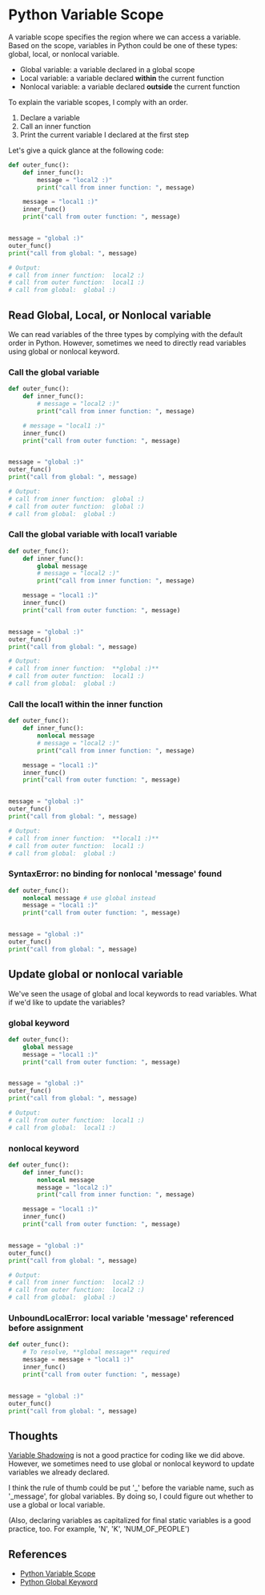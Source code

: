 # Python Variable Scope

A variable scope specifies the region where we can access a variable. Based on the scope, variables in Python could be one of these types: global, local, or nonlocal variable.

- Global variable: a variable declared in a global scope
- Local variable: a variable declared **within** the current function
- Nonlocal variable: a variable declared **outside** the current function

To explain the variable scopes, I comply with an order.
1. Declare a variable
2. Call an inner function
3. Print the current variable I declared at the first step

Let's give a quick glance at the following code:
```python
def outer_func():
    def inner_func():
        message = "local2 :)"
        print("call from inner function: ", message)

    message = "local1 :)"
    inner_func()
    print("call from outer function: ", message)


message = "global :)"
outer_func()
print("call from global: ", message)

# Output:
# call from inner function:  local2 :)
# call from outer function:  local1 :)
# call from global:  global :) 
```
 
## Read Global, Local, or Nonlocal variable

We can read variables of the three types by complying with the default order in Python. However, sometimes we need to directly read variables using global or nonlocal keyword.  

### Call the global variable 
```python
def outer_func():
    def inner_func():
        # message = "local2 :)"
        print("call from inner function: ", message)

    # message = "local1 :)"
    inner_func()
    print("call from outer function: ", message)


message = "global :)"
outer_func()
print("call from global: ", message)

# Output:
# call from inner function:  global :)
# call from outer function:  global :)
# call from global:  global :) 
```

### Call the global variable with local1 variable
```python
def outer_func():
    def inner_func():
        global message
        # message = "local2 :)"
        print("call from inner function: ", message)

    message = "local1 :)"
    inner_func()
    print("call from outer function: ", message)


message = "global :)"
outer_func()
print("call from global: ", message)

# Output:
# call from inner function:  **global :)**
# call from outer function:  local1 :)
# call from global:  global :) 
```

### Call the local1 within the inner function 
```python
def outer_func():
    def inner_func():
        nonlocal message
        # message = "local2 :)"
        print("call from inner function: ", message)

    message = "local1 :)"
    inner_func()
    print("call from outer function: ", message)


message = "global :)"
outer_func()
print("call from global: ", message)

# Output:
# call from inner function:  **local1 :)**
# call from outer function:  local1 :)
# call from global:  global :) 
```

### SyntaxError: no binding for nonlocal 'message' found
```python
def outer_func():
    nonlocal message # use global instead 
    message = "local1 :)"
    print("call from outer function: ", message)


message = "global :)"
outer_func()
print("call from global: ", message)
```

## Update global or nonlocal variable

We've seen the usage of global and local keywords to read variables. What if we'd like to update the variables?

### global keyword
```python
def outer_func():
    global message
    message = "local1 :)"
    print("call from outer function: ", message)


message = "global :)"
outer_func()
print("call from global: ", message)

# Output:
# call from outer function:  local1 :)
# call from global:  local1 :) 
```

### nonlocal keyword
```python
def outer_func():
    def inner_func():
        nonlocal message
        message = "local2 :)"
        print("call from inner function: ", message)

    message = "local1 :)"
    inner_func()
    print("call from outer function: ", message)


message = "global :)"
outer_func()
print("call from global: ", message)

# Output:
# call from inner function:  local2 :)
# call from outer function:  local2 :)
# call from global:  global :) 
```

### UnboundLocalError: local variable 'message' referenced before assignment
```python
def outer_func():
    # To resolve, **global message** required
    message = message + "local1 :)" 
    inner_func()
    print("call from outer function: ", message)


message = "global :)"
outer_func()
print("call from global: ", message)
```

## Thoughts

[Variable Shadowing](https://en.wikipedia.org/wiki/Variable_shadowing) is not a good practice for coding like we did above. However, we sometimes need to use global or nonlocal keyword to update variables we already declared. 

I think the rule of thumb could be put '_' before the variable name, such as '_message', for global variables. By doing so, I could figure out whether to use a global or local variable.

(Also, declaring variables as capitalized for final static variables is a good practice, too. For example, 'N', 'K', 'NUM_OF_PEOPLE')

## References
- [Python Variable Scope](https://www.programiz.com/python-programming/global-local-nonlocal-variables)
- [Python Global Keyword](https://www.programiz.com/python-programming/global-keyword)

